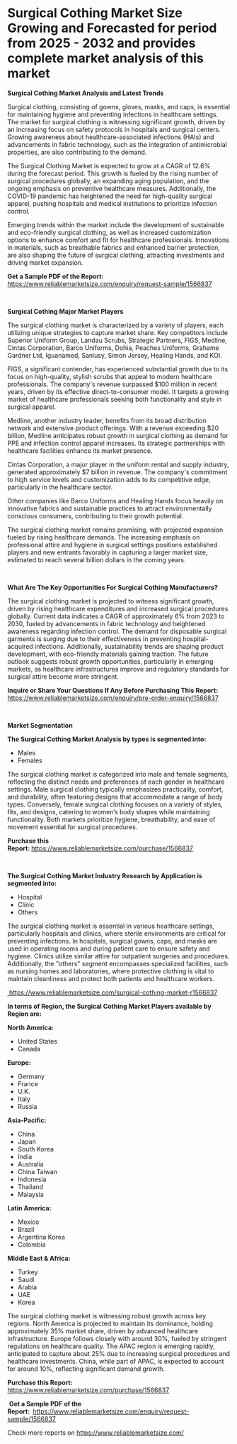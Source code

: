 <p><h1>Surgical Cothing Market Size Growing and Forecasted for period from 2025 - 2032 and provides complete market analysis of this market</h1></p><p><strong>Surgical Cothing Market Analysis and Latest Trends</strong></p>
<p><p>Surgical clothing, consisting of gowns, gloves, masks, and caps, is essential for maintaining hygiene and preventing infections in healthcare settings. The market for surgical clothing is witnessing significant growth, driven by an increasing focus on safety protocols in hospitals and surgical centers. Growing awareness about healthcare-associated infections (HAIs) and advancements in fabric technology, such as the integration of antimicrobial properties, are also contributing to the demand.</p><p>The Surgical Clothing Market is expected to grow at a CAGR of 12.6% during the forecast period. This growth is fueled by the rising number of surgical procedures globally, an expanding aging population, and the ongoing emphasis on preventive healthcare measures. Additionally, the COVID-19 pandemic has heightened the need for high-quality surgical apparel, pushing hospitals and medical institutions to prioritize infection control.</p><p>Emerging trends within the market include the development of sustainable and eco-friendly surgical clothing, as well as increased customization options to enhance comfort and fit for healthcare professionals. Innovations in materials, such as breathable fabrics and enhanced barrier protection, are also shaping the future of surgical clothing, attracting investments and driving market expansion.</p></p>
<p><strong>Get a Sample PDF of the Report:&nbsp;</strong> <a href="https://www.reliablemarketsize.com/enquiry/request-sample/1566837?utm_campaign=2759&utm_medium=2&utm_source=Github&utm_content=ia&utm_term=22032025&utm_id=surgical-cothing">https://www.reliablemarketsize.com/enquiry/request-sample/1566837</a></p>
<p>&nbsp;</p>
<p><strong>Surgical Cothing Major Market Players</strong></p>
<p><p>The surgical clothing market is characterized by a variety of players, each utilizing unique strategies to capture market share. Key competitors include Superior Uniform Group, Landau Scrubs, Strategic Partners, FIGS, Medline, Cintas Corporation, Barco Uniforms, Dohia, Peaches Uniforms, Grahame Gardner Ltd, Iguanamed, Sanlusy, Simon Jersey, Healing Hands, and KOI.</p><p>FIGS, a significant contender, has experienced substantial growth due to its focus on high-quality, stylish scrubs that appeal to modern healthcare professionals. The company's revenue surpassed $100 million in recent years, driven by its effective direct-to-consumer model. It targets a growing market of healthcare professionals seeking both functionality and style in surgical apparel.</p><p>Medline, another industry leader, benefits from its broad distribution network and extensive product offerings. With a revenue exceeding $20 billion, Medline anticipates robust growth in surgical clothing as demand for PPE and infection control apparel increases. Its strategic partnerships with healthcare facilities enhance its market presence.</p><p>Cintas Corporation, a major player in the uniform rental and supply industry, generated approximately $7 billion in revenue. The company's commitment to high service levels and customization adds to its competitive edge, particularly in the healthcare sector.</p><p>Other companies like Barco Uniforms and Healing Hands focus heavily on innovative fabrics and sustainable practices to attract environmentally conscious consumers, contributing to their growth potential.</p><p>The surgical clothing market remains promising, with projected expansion fueled by rising healthcare demands. The increasing emphasis on professional attire and hygiene in surgical settings positions established players and new entrants favorably in capturing a larger market size, estimated to reach several billion dollars in the coming years.</p></p>
<p>&nbsp;</p>
<p><strong>What Are The Key Opportunities For Surgical Cothing Manufacturers?</strong></p>
<p><p>The surgical clothing market is projected to witness significant growth, driven by rising healthcare expenditures and increased surgical procedures globally. Current data indicates a CAGR of approximately 6% from 2023 to 2030, fueled by advancements in fabric technology and heightened awareness regarding infection control. The demand for disposable surgical garments is surging due to their effectiveness in preventing hospital-acquired infections. Additionally, sustainability trends are shaping product development, with eco-friendly materials gaining traction. The future outlook suggests robust growth opportunities, particularly in emerging markets, as healthcare infrastructures improve and regulatory standards for surgical attire become more stringent.</p></p>
<p><strong>Inquire or Share Your Questions If Any Before Purchasing This Report:</strong> <a href="https://www.reliablemarketsize.com/enquiry/pre-order-enquiry/1566837?utm_campaign=2759&utm_medium=2&utm_source=Github&utm_content=ia&utm_term=22032025&utm_id=surgical-cothing">https://www.reliablemarketsize.com/enquiry/pre-order-enquiry/1566837</a></p>
<p>&nbsp;</p>
<p><strong>Market Segmentation</strong></p>
<p><strong>The Surgical Cothing Market Analysis by types is segmented into:</strong></p>
<p><ul><li>Males</li><li>Females</li></ul></p>
<p><p>The surgical clothing market is categorized into male and female segments, reflecting the distinct needs and preferences of each gender in healthcare settings. Male surgical clothing typically emphasizes practicality, comfort, and durability, often featuring designs that accommodate a range of body types. Conversely, female surgical clothing focuses on a variety of styles, fits, and designs, catering to women’s body shapes while maintaining functionality. Both markets prioritize hygiene, breathability, and ease of movement essential for surgical procedures.</p></p>
<p><strong>Purchase this Report:&nbsp;</strong><a href="https://www.reliablemarketsize.com/purchase/1566837?utm_campaign=2759&utm_medium=2&utm_source=Github&utm_content=ia&utm_term=22032025&utm_id=surgical-cothing">https://www.reliablemarketsize.com/purchase/1566837</a></p>
<p>&nbsp;</p>
<p><strong>The Surgical Cothing Market Industry Research by Application is segmented into:</strong></p>
<p><ul><li>Hospital</li><li>Clinic</li><li>Others</li></ul></p>
<p><p>The surgical clothing market is essential in various healthcare settings, particularly hospitals and clinics, where sterile environments are critical for preventing infections. In hospitals, surgical gowns, caps, and masks are used in operating rooms and during patient care to ensure safety and hygiene. Clinics utilize similar attire for outpatient surgeries and procedures. Additionally, the "others" segment encompasses specialized facilities, such as nursing homes and laboratories, where protective clothing is vital to maintain cleanliness and protect both patients and healthcare workers.</p></p>
<p><a href="https://www.reliablemarketsize.com/surgical-cothing-market-r1566837?utm_campaign=2759&utm_medium=2&utm_source=Github&utm_content=ia&utm_term=22032025&utm_id=surgical-cothing">&nbsp;https://www.reliablemarketsize.com/surgical-cothing-market-r1566837</a></p>
<p><strong>In terms of Region, the Surgical Cothing Market Players available by Region are:</strong></p>
<p>
    <p> <strong> North America: </strong>
        <ul>
            <li>United States</li>
            <li>Canada</li>
        </ul>
        </p> 
    <p> <strong> Europe: </strong>
        <ul>
            <li>Germany</li>
            <li>France</li>
            <li>U.K.</li>
            <li>Italy</li>
            <li>Russia</li>
        </ul>
        </p> 
    <p> <strong> Asia-Pacific: </strong>
        <ul>
            <li>China</li>
            <li>Japan</li>
            <li>South Korea</li>
            <li>India</li>
            <li>Australia</li>
            <li>China Taiwan</li>
            <li>Indonesia</li>
            <li>Thailand</li>
            <li>Malaysia</li>
        </ul>
        </p> 
    <p> <strong> Latin America: </strong>
        <ul>
            <li>Mexico</li>
            <li>Brazil</li>
            <li>Argentina Korea</li>
            <li>Colombia</li>
        </ul>
        </p> 
    <p> <strong> Middle East & Africa: </strong>
        <ul>
            <li>Turkey</li>
            <li>Saudi</li>
            <li>Arabia</li>
            <li>UAE</li>
            <li>Korea</li>
        </ul>
    </p>
    </p>
<p><p>The surgical clothing market is witnessing robust growth across key regions. North America is projected to maintain its dominance, holding approximately 35% market share, driven by advanced healthcare infrastructure. Europe follows closely with around 30%, fueled by stringent regulations on healthcare quality. The APAC region is emerging rapidly, anticipated to capture about 25% due to increasing surgical procedures and healthcare investments. China, while part of APAC, is expected to account for around 10%, reflecting significant demand growth.</p></p>
<p><strong>Purchase this Report: </strong><a href="https://www.reliablemarketsize.com/purchase/1566837?utm_campaign=2759&utm_medium=2&utm_source=Github&utm_content=ia&utm_term=22032025&utm_id=surgical-cothing">https://www.reliablemarketsize.com/purchase/1566837</a></p>
<p>&nbsp;<strong>Get a Sample PDF of the Report:&nbsp;&nbsp;</strong><a href="https://www.reliablemarketsize.com/enquiry/request-sample/1566837?utm_campaign=2759&utm_medium=2&utm_source=Github&utm_content=ia&utm_term=22032025&utm_id=surgical-cothing">https://www.reliablemarketsize.com/enquiry/request-sample/1566837</a></p>
<p><strong></strong></p>
<p>Check more reports on <a href="https://www.reliablemarketsize.com/?utm_campaign=2759&utm_medium=2&utm_source=Github&utm_content=ia&utm_term=22032025&utm_id=surgical-cothing">https://www.reliablemarketsize.com/</a></p>